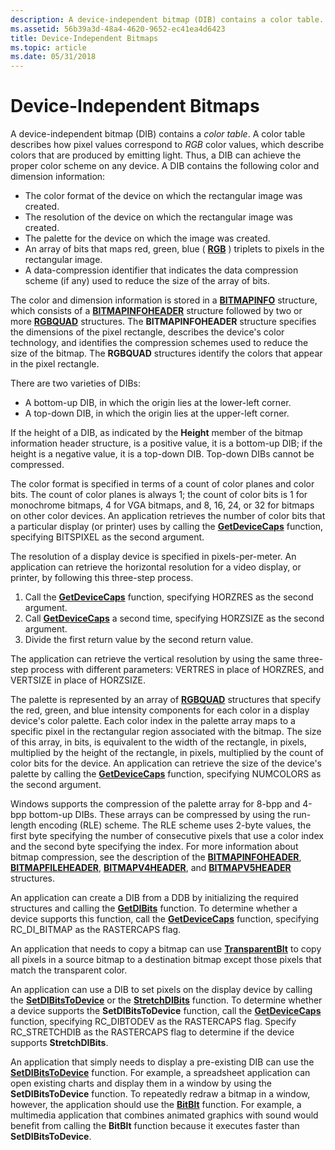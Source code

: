 ```yaml
---
description: A device-independent bitmap (DIB) contains a color table.
ms.assetid: 56b39a3d-48a4-4620-9652-ec41ea4d6423
title: Device-Independent Bitmaps
ms.topic: article
ms.date: 05/31/2018
---
```


# Device-Independent Bitmaps

A device-independent bitmap (DIB) contains a *color table*. A color table describes how pixel values correspond to *RGB* color values, which describe colors that are produced by emitting light. Thus, a DIB can achieve the proper color scheme on any device. A DIB contains the following color and dimension information:

-   The color format of the device on which the rectangular image was created.
-   The resolution of the device on which the rectangular image was created.
-   The palette for the device on which the image was created.
-   An array of bits that maps red, green, blue ( [**RGB**](/windows/desktop/api/Wingdi/nf-wingdi-rgb) ) triplets to pixels in the rectangular image.
-   A data-compression identifier that indicates the data compression scheme (if any) used to reduce the size of the array of bits.

The color and dimension information is stored in a [**BITMAPINFO**](/windows/win32/api/wingdi/ns-wingdi-bitmapinfo) structure, which consists of a [**BITMAPINFOHEADER**](/windows/win32/api/wingdi/ns-wingdi-bitmapinfoheader) structure followed by two or more [**RGBQUAD**](/windows/win32/api/wingdi/ns-wingdi-rgbquad) structures. The **BITMAPINFOHEADER** structure specifies the dimensions of the pixel rectangle, describes the device's color technology, and identifies the compression schemes used to reduce the size of the bitmap. The **RGBQUAD** structures identify the colors that appear in the pixel rectangle.

There are two varieties of DIBs:

-   A bottom-up DIB, in which the origin lies at the lower-left corner.
-   A top-down DIB, in which the origin lies at the upper-left corner.

If the height of a DIB, as indicated by the **Height** member of the bitmap information header structure, is a positive value, it is a bottom-up DIB; if the height is a negative value, it is a top-down DIB. Top-down DIBs cannot be compressed.

The color format is specified in terms of a count of color planes and color bits. The count of color planes is always 1; the count of color bits is 1 for monochrome bitmaps, 4 for VGA bitmaps, and 8, 16, 24, or 32 for bitmaps on other color devices. An application retrieves the number of color bits that a particular display (or printer) uses by calling the [**GetDeviceCaps**](/windows/desktop/api/Wingdi/nf-wingdi-getdevicecaps) function, specifying BITSPIXEL as the second argument.

The resolution of a display device is specified in pixels-per-meter. An application can retrieve the horizontal resolution for a video display, or printer, by following this three-step process.

1.  Call the [**GetDeviceCaps**](/windows/desktop/api/Wingdi/nf-wingdi-getdevicecaps) function, specifying HORZRES as the second argument.
2.  Call [**GetDeviceCaps**](/windows/desktop/api/Wingdi/nf-wingdi-getdevicecaps) a second time, specifying HORZSIZE as the second argument.
3.  Divide the first return value by the second return value.

The application can retrieve the vertical resolution by using the same three-step process with different parameters: VERTRES in place of HORZRES, and VERTSIZE in place of HORZSIZE.

The palette is represented by an array of [**RGBQUAD**](/windows/win32/api/wingdi/ns-wingdi-rgbquad) structures that specify the red, green, and blue intensity components for each color in a display device's color palette. Each color index in the palette array maps to a specific pixel in the rectangular region associated with the bitmap. The size of this array, in bits, is equivalent to the width of the rectangle, in pixels, multiplied by the height of the rectangle, in pixels, multiplied by the count of color bits for the device. An application can retrieve the size of the device's palette by calling the [**GetDeviceCaps**](/windows/desktop/api/Wingdi/nf-wingdi-getdevicecaps) function, specifying NUMCOLORS as the second argument.

Windows supports the compression of the palette array for 8-bpp and 4-bpp bottom-up DIBs. These arrays can be compressed by using the run-length encoding (RLE) scheme. The RLE scheme uses 2-byte values, the first byte specifying the number of consecutive pixels that use a color index and the second byte specifying the index. For more information about bitmap compression, see the description of the [**BITMAPINFOHEADER**](/windows/win32/api/wingdi/ns-wingdi-bitmapinfoheader), [**BITMAPFILEHEADER**](/windows/win32/api/wingdi/ns-wingdi-bitmapfileheader), [**BITMAPV4HEADER**](/windows/desktop/api/Wingdi/ns-wingdi-bitmapv4header), and [**BITMAPV5HEADER**](/windows/desktop/api/Wingdi/ns-wingdi-bitmapv5header) structures.

An application can create a DIB from a DDB by initializing the required structures and calling the [**GetDIBits**](/windows/desktop/api/Wingdi/nf-wingdi-getdibits) function. To determine whether a device supports this function, call the [**GetDeviceCaps**](/windows/desktop/api/Wingdi/nf-wingdi-getdevicecaps) function, specifying RC\_DI\_BITMAP as the RASTERCAPS flag.

An application that needs to copy a bitmap can use [**TransparentBlt**](/windows/desktop/api/WinGdi/nf-wingdi-transparentblt) to copy all pixels in a source bitmap to a destination bitmap except those pixels that match the transparent color.

An application can use a DIB to set pixels on the display device by calling the [**SetDIBitsToDevice**](/windows/desktop/api/Wingdi/nf-wingdi-setdibitstodevice) or the [**StretchDIBits**](/windows/desktop/api/Wingdi/nf-wingdi-stretchdibits) function. To determine whether a device supports the **SetDIBitsToDevice** function, call the [**GetDeviceCaps**](/windows/desktop/api/Wingdi/nf-wingdi-getdevicecaps) function, specifying RC\_DIBTODEV as the RASTERCAPS flag. Specify RC\_STRETCHDIB as the RASTERCAPS flag to determine if the device supports **StretchDIBits**.

An application that simply needs to display a pre-existing DIB can use the [**SetDIBitsToDevice**](/windows/desktop/api/Wingdi/nf-wingdi-setdibitstodevice) function. For example, a spreadsheet application can open existing charts and display them in a window by using the **SetDIBitsToDevice** function. To repeatedly redraw a bitmap in a window, however, the application should use the [**BitBlt**](/windows/desktop/api/Wingdi/nf-wingdi-bitblt) function. For example, a multimedia application that combines animated graphics with sound would benefit from calling the **BitBlt** function because it executes faster than **SetDIBitsToDevice**.

 

 

